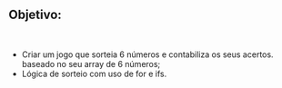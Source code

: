 ## Objetivo:
<br>
<ul>
  <li>Criar um jogo que sorteia 6 números e contabiliza os seus acertos. baseado no seu array de 6 números;</li>
  <li>Lógica de sorteio com uso de for e ifs.</li>
</ul>

